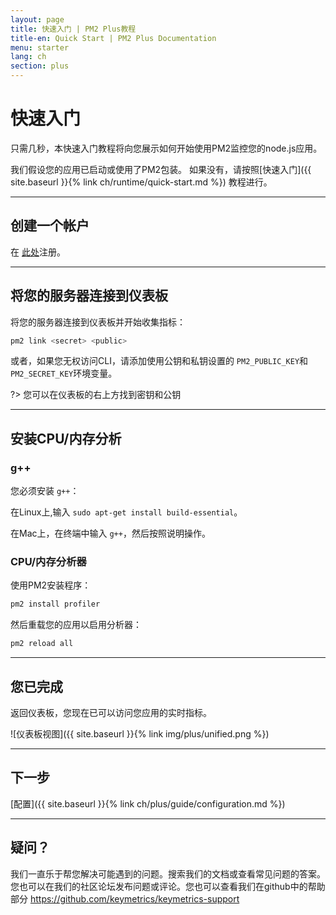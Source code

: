 ```yaml
---
layout: page
title: 快速入门 | PM2 Plus教程
title-en: Quick Start | PM2 Plus Documentation
menu: starter
lang: ch
section: plus
---
```


# 快速入门

只需几秒，本快速入门教程将向您展示如何开始使用PM2监控您的node.js应用。

我们假设您的应用已启动或使用了PM2包装。 如果没有，请按照[快速入门]({{ site.baseurl }}{% link ch/runtime/quick-start.md %}) 教程进行。

---

## 创建一个帐户

在 [此处](https://id.keymetrics.io/api/oauth/register)注册。

---

## 将您的服务器连接到仪表板

将您的服务器连接到仪表板并开始收集指标：

```bash
pm2 link <secret> <public>
```

或者，如果您无权访问CLI，请添加使用公钥和私钥设置的 `PM2_PUBLIC_KEY`和 `PM2_SECRET_KEY`环境变量。

?> 您可以在仪表板的右上方找到密钥和公钥

---

## 安装CPU/内存分析

### g++

您必须安装 `g++`：

在Linux上,输入 `sudo apt-get install build-essential`。

在Mac上，在终端中输入 `g++`，然后按照说明操作。

### CPU/内存分析器

使用PM2安装程序：

```bash
pm2 install profiler
```

然后重载您的应用以启用分析器：

```bash
pm2 reload all
```

---

## 您已完成

返回仪表板，您现在已可以访问您应用的实时指标。

![仪表板视图]({{ site.baseurl }}{% link img/plus/unified.png %})

---

## 下一步

[配置]({{ site.baseurl }}{% link ch/plus/guide/configuration.md %})

---

## 疑问？

我们一直乐于帮您解决可能遇到的问题。搜索我们的文档或查看常见问题的答案。您也可以在我们的社区论坛发布问题或评论。您也可以查看我们在github中的帮助部分 https://github.com/keymetrics/keymetrics-support




